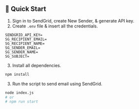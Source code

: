 ## 🚀 Quick Start

1. Sign in to SendGrid, create New Sender, & generate API key.
2. Create `.env` file & insert all the credentials.

```
SENDGRID_API_KEY=
SG_RECIPIENT_EMAIL=
SG_RECIPIENT_NAME=
SG_SENDER_EMAIL=
SG_SENDER_NAME=
SG_SUBJECT=
```

3. Install all dependencies.

```bash
npm install
```

3. Run the script to send email using SendGrid.

```bash
node index.js
# or
# npm run start
```
